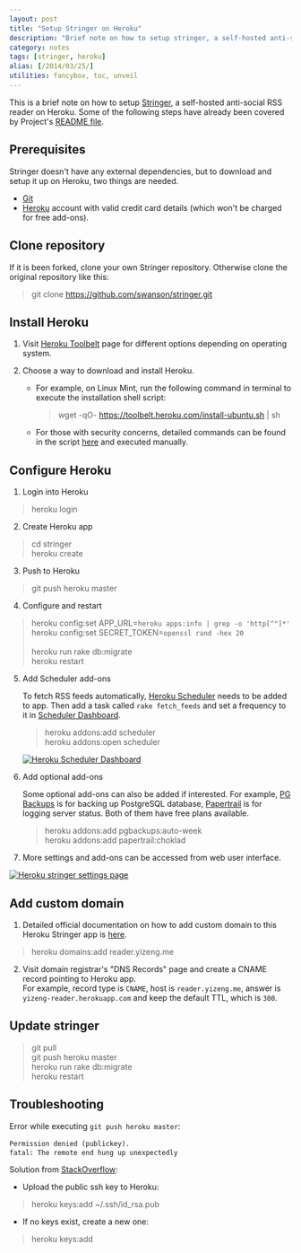```yaml
---
layout: post
title: "Setup Stringer on Heroku"
description: "Brief note on how to setup stringer, a self-hosted anti-social RSS reader on Heroku."
category: notes
tags: [stringer, heroku]
alias: [/2014/03/25/]
utilities: fancybox, toc, unveil
---
```

This is a brief note on how to setup [Stringer][Stringer], a self-hosted anti-social RSS reader on Heroku.
Some of the following steps have already been covered by Project's [README file][README].

<div id="toc"></div>

## <a id="prerequisites"></a>Prerequisites
Stringer doesn't have any external dependencies,
but to download and setup it up on Heroku, two things are needed.

- [Git][Git Downloads]
- [Heroku][Heroku] account with valid credit card details (which won't be charged for free add-ons).

## <a id="clone-stringer-repository"></a>Clone repository
If it is been forked, clone your own Stringer repository.
Otherwise clone the original repository like this:

> git clone https://github.com/swanson/stringer.git

## <a id="install-heroku"></a>Install Heroku

1. Visit [Heroku Toolbelt][Heroku Toolbelt] page for different options depending on operating system.
2. Choose a way to download and install Heroku.

	- For example, on Linux Mint, run the following command in terminal to execute the installation shell script:

	   > wget -qO- https://toolbelt.heroku.com/install-ubuntu.sh | sh

	- For those with security concerns, detailed commands can be found
	in the script [here](https://toolbelt.heroku.com/install-ubuntu.sh) and executed manually.

## <a id="configure-heroku"></a>Configure Heroku

1. Login into Heroku
> heroku login

2. Create Heroku app
> cd stringer<br />
> heroku create

3. Push to Heroku
> git push heroku master

4. Configure and restart
> heroku config:set APP_URL=`heroku apps:info | grep -o 'http[^"]*'`<br />
> heroku config:set SECRET_TOKEN=`openssl rand -hex 20`<br /><br />
> heroku run rake db:migrate<br />
> heroku restart

5. Add Scheduler add-ons

	To fetch RSS feeds automatically, [Heroku Scheduler](https://addons.heroku.com/scheduler) needs to be added to app.
	Then add a task called `rake fetch_feeds`
	and set a frequency to it in [Scheduler Dashboard](https://scheduler.heroku.com/dashboard).
	> heroku addons:add scheduler<br />
	  heroku addons:open scheduler

	<a class="post-image" href="/assets/images/posts/2014-03-24-heroku-scheduler-dashboard.png">
	  <img itemprop="image" data-src="/assets/images/posts/2014-03-24-heroku-scheduler-dashboard.png" src="/assets/js/unveil/loader.gif" alt="Heroku Scheduler Dashboard" />
	</a>

6. Add optional add-ons

	Some optional add-ons can also be added if interested.
	For example, [PG Backups](https://addons.heroku.com/pgbackups) is for backing up PostgreSQL database,
	[Papertrail](https://addons.heroku.com/papertrail) is for logging server status.
	Both of them have free plans available.
	> heroku addons:add pgbackups:auto-week<br />
	  heroku addons:add papertrail:choklad

7. More settings and add-ons can be accessed from web user interface.

<a class="post-image" href="/assets/images/posts/2014-03-24-heroku-stringer-settings-page.png">
  <img itemprop="image" data-src="/assets/images/posts/2014-03-24-heroku-stringer-settings-page.png" src="/assets/js/unveil/loader.gif" alt="Heroku stringer settings page" />
</a>

## <a id="add-custom-domain"></a>Add custom domain

1. Detailed official documentation on how to add custom domain to this Heroku Stringer app
   is [here](https://devcenter.heroku.com/articles/custom-domains).
  > heroku domains:add reader.yizeng.me

2. Visit domain registrar's "DNS Records" page and create a CNAME record pointing to Heroku app.<br />
   For example, record type is `CNAME`, host is `reader.yizeng.me`,
   answer is `yizeng-reader.herokuapp.com` and keep the default TTL, which is `300`.

## <a id="update-stringer"></a>Update stringer
> git pull<br />
> git push heroku master<br />
> heroku run rake db:migrate<br />
> heroku restart

## <a id="troubleshooting"></a>Troubleshooting

Error while executing `git push heroku master`:

    Permission denied (publickey).
    fatal: The remote end hung up unexpectedly

Solution from [StackOverflow](http://stackoverflow.com/q/4269922/1177636):

- Upload the public ssh key to Heroku:
> heroku keys:add ~/.ssh/id_rsa.pub

- If no keys exist, create a new one:
> heroku keys:add

[Stringer]: https://github.com/swanson/stringer
[README]: https://github.com/swanson/stringer/blob/master/README.md
[Git Downloads]: http://git-scm.com/downloads
[Heroku]: https://www.heroku.com/
[Heroku Toolbelt]: https://toolbelt.heroku.com/